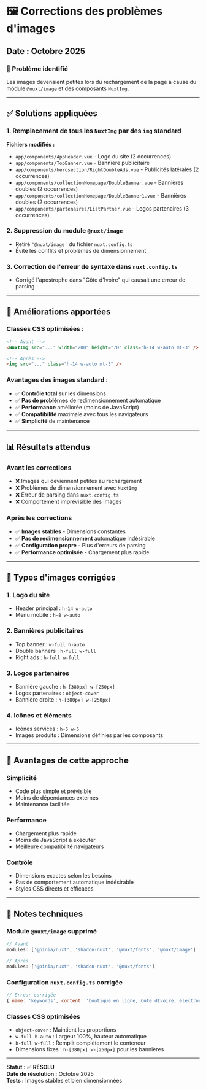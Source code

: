# 🖼️ Corrections des problèmes d'images

## Date : Octobre 2025

### 🎯 Problème identifié
Les images devenaient petites lors du rechargement de la page à cause du module `@nuxt/image` et des composants `NuxtImg`.

---

## ✅ Solutions appliquées

### 1. **Remplacement de tous les `NuxtImg` par des `img` standard**

**Fichiers modifiés :**
- `app/components/AppHeader.vue` - Logo du site (2 occurrences)
- `app/components/TopBanner.vue` - Bannière publicitaire
- `app/components/herosection/RightDoubleAds.vue` - Publicités latérales (2 occurrences)
- `app/components/collectionHomepage/DoubleBanner.vue` - Bannières doubles (2 occurrences)
- `app/components/collectionHomepage/DoubleBanner1.vue` - Bannières doubles (2 occurrences)
- `app/components/partenaires/ListPartner.vue` - Logos partenaires (3 occurrences)

### 2. **Suppression du module `@nuxt/image`**
- Retiré `'@nuxt/image'` du fichier `nuxt.config.ts`
- Évite les conflits et problèmes de dimensionnement

### 3. **Correction de l'erreur de syntaxe dans `nuxt.config.ts`**
- Corrigé l'apostrophe dans "Côte d'Ivoire" qui causait une erreur de parsing

---

## 🔧 Améliorations apportées

### **Classes CSS optimisées :**
```html
<!-- Avant -->
<NuxtImg src="..." width="200" height="70" class="h-14 w-auto mt-3" />

<!-- Après -->
<img src="..." class="h-14 w-auto mt-3" />
```

### **Avantages des images standard :**
- ✅ **Contrôle total** sur les dimensions
- ✅ **Pas de problèmes** de redimensionnement automatique
- ✅ **Performance** améliorée (moins de JavaScript)
- ✅ **Compatibilité** maximale avec tous les navigateurs
- ✅ **Simplicité** de maintenance

---

## 📊 Résultats attendus

### Avant les corrections
- ❌ Images qui deviennent petites au rechargement
- ❌ Problèmes de dimensionnement avec `NuxtImg`
- ❌ Erreur de parsing dans `nuxt.config.ts`
- ❌ Comportement imprévisible des images

### Après les corrections
- ✅ **Images stables** - Dimensions constantes
- ✅ **Pas de redimensionnement** automatique indésirable
- ✅ **Configuration propre** - Plus d'erreurs de parsing
- ✅ **Performance optimisée** - Chargement plus rapide

---

## 🎯 Types d'images corrigées

### 1. **Logo du site**
- Header principal : `h-14 w-auto`
- Menu mobile : `h-8 w-auto`

### 2. **Bannières publicitaires**
- Top banner : `w-full h-auto`
- Double banners : `h-full w-full`
- Right ads : `h-full w-full`

### 3. **Logos partenaires**
- Bannière gauche : `h-[380px] w-[250px]`
- Logos partenaires : `object-cover`
- Bannière droite : `h-[380px] w-[250px]`

### 4. **Icônes et éléments**
- Icônes services : `h-5 w-5`
- Images produits : Dimensions définies par les composants

---

## 🚀 Avantages de cette approche

### **Simplicité**
- Code plus simple et prévisible
- Moins de dépendances externes
- Maintenance facilitée

### **Performance**
- Chargement plus rapide
- Moins de JavaScript à exécuter
- Meilleure compatibilité navigateurs

### **Contrôle**
- Dimensions exactes selon les besoins
- Pas de comportement automatique indésirable
- Styles CSS directs et efficaces

---

## 📝 Notes techniques

### **Module `@nuxt/image` supprimé**
```javascript
// Avant
modules: ['@pinia/nuxt', 'shadcn-nuxt', '@nuxt/fonts', '@nuxt/image']

// Après  
modules: ['@pinia/nuxt', 'shadcn-nuxt', '@nuxt/fonts']
```

### **Configuration `nuxt.config.ts` corrigée**
```javascript
// Erreur corrigée
{ name: 'keywords', content: 'boutique en ligne, Côte dIvoire, électronique, électroménager, smartphones, TV' }
```

### **Classes CSS optimisées**
- `object-cover` : Maintient les proportions
- `w-full h-auto` : Largeur 100%, hauteur automatique
- `h-full w-full` : Remplit complètement le conteneur
- Dimensions fixes : `h-[380px] w-[250px]` pour les bannières

---

**Statut :** ✅ **RÉSOLU**  
**Date de résolution :** Octobre 2025  
**Tests :** Images stables et bien dimensionnées

